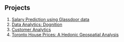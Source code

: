 
## Projects


1. [Salary Prediction using Glassdoor data](https://github.com/addds03/Salary-Projection-Project)
2. [Data Analytics: Dognition](https://public.tableau.com/profile/aditya.gaikwad#!/vizhome/Recommendations_15929796871780/RecommendationtoDognition)
3. [Customer Analytics](https://github.com/addds03/Pet_Projects/tree/main/Customer%20Analytics)
4. [Toronto House Prices: A Hedonic Geospatial Analysis](https://github.com/JacobHazen1/Geospatial-Analysis-on-House-Price-Prediction)



